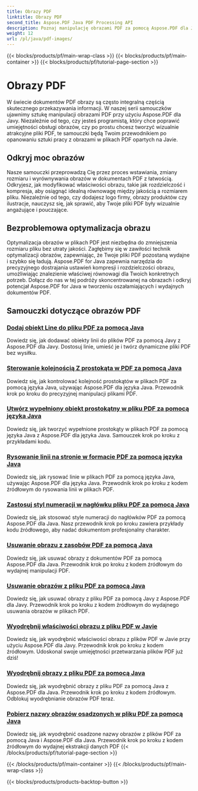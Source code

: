 ```yaml
---
title: Obrazy PDF
linktitle: Obrazy PDF
second_title: Aspose.PDF Java PDF Processing API
description: Poznaj manipulację obrazami PDF za pomocą Aspose.PDF dla Java. Naucz się bez wysiłku wstawiać, modyfikować i optymalizować obrazy w plikach PDF.
weight: 12
url: /pl/java/pdf-images/
---
```


{{< blocks/products/pf/main-wrap-class >}}
{{< blocks/products/pf/main-container >}}
{{< blocks/products/pf/tutorial-page-section >}}

# Obrazy PDF


W świecie dokumentów PDF obrazy są często integralną częścią skutecznego przekazywania informacji. W naszej serii samouczków ujawnimy sztukę manipulacji obrazami PDF przy użyciu Aspose.PDF dla Javy. Niezależnie od tego, czy jesteś programistą, który chce poprawić umiejętności obsługi obrazów, czy po prostu chcesz tworzyć wizualnie atrakcyjne pliki PDF, te samouczki będą Twoim przewodnikiem po opanowaniu sztuki pracy z obrazami w plikach PDF opartych na Javie.

## Odkryj moc obrazów

Nasze samouczki przeprowadzą Cię przez proces wstawiania, zmiany rozmiaru i wyrównywania obrazów w dokumentach PDF z łatwością. Odkryjesz, jak modyfikować właściwości obrazu, takie jak rozdzielczość i kompresja, aby osiągnąć idealną równowagę między jakością a rozmiarem pliku. Niezależnie od tego, czy dodajesz logo firmy, obrazy produktów czy ilustracje, nauczysz się, jak sprawić, aby Twoje pliki PDF były wizualnie angażujące i pouczające.

## Bezproblemowa optymalizacja obrazu

Optymalizacja obrazów w plikach PDF jest niezbędna do zmniejszenia rozmiaru pliku bez utraty jakości. Zagłębimy się w zawiłości technik optymalizacji obrazów, zapewniając, że Twoje pliki PDF pozostaną wydajne i szybko się ładują. Aspose.PDF for Java zapewnia narzędzia do precyzyjnego dostrajania ustawień kompresji i rozdzielczości obrazu, umożliwiając znalezienie właściwej równowagi dla Twoich konkretnych potrzeb. Dołącz do nas w tej podróży skoncentrowanej na obrazach i odkryj potencjał Aspose.PDF for Java w tworzeniu oszałamiających i wydajnych dokumentów PDF.

## Samouczki dotyczące obrazów PDF
### [Dodaj obiekt Line do pliku PDF za pomocą Java](./add-line-object-to-pdf-using-java/)
Dowiedz się, jak dodawać obiekty linii do plików PDF za pomocą Javy z Aspose.PDF dla Javy. Dostosuj linie, umieść je i twórz dynamiczne pliki PDF bez wysiłku.
### [Sterowanie kolejnością Z prostokąta w PDF za pomocą Java](./controlling-z-order-of-rectangle-in-pdf-with-java/)
Dowiedz się, jak kontrolować kolejność prostokątów w plikach PDF za pomocą języka Java, używając Aspose.PDF dla języka Java. Przewodnik krok po kroku do precyzyjnej manipulacji plikami PDF.
### [Utwórz wypełniony obiekt prostokątny w pliku PDF za pomocą języka Java](./create-filled-rectangle-object-in-pdf-using-java/)
Dowiedz się, jak tworzyć wypełnione prostokąty w plikach PDF za pomocą języka Java z Aspose.PDF dla języka Java. Samouczek krok po kroku z przykładami kodu.
### [Rysowanie linii na stronie w formacie PDF za pomocą języka Java](./drawing-line-across-the-page-in-pdf-with-java/)
Dowiedz się, jak rysować linie w plikach PDF za pomocą języka Java, używając Aspose.PDF dla języka Java. Przewodnik krok po kroku z kodem źródłowym do rysowania linii w plikach PDF.
### [Zastosuj styl numeracji w nagłówku pliku PDF za pomocą Java](./apply-numbering-style-in-heading-of-pdf-using-java/)
Dowiedz się, jak stosować style numeracji do nagłówków PDF za pomocą Aspose.PDF dla Java. Nasz przewodnik krok po kroku zawiera przykłady kodu źródłowego, aby nadać dokumentom profesjonalny charakter.
### [Usuwanie obrazu z zasobów PDF za pomocą Java](./delete-image-from-pdf-resources-using-java/)
Dowiedz się, jak usuwać obrazy z dokumentów PDF za pomocą Aspose.PDF dla Java. Przewodnik krok po kroku z kodem źródłowym do wydajnej manipulacji PDF.
### [Usuwanie obrazów z pliku PDF za pomocą Java](./delete-images-from-pdf-file-using-java/)
Dowiedz się, jak usuwać obrazy z pliku PDF za pomocą Javy z Aspose.PDF dla Javy. Przewodnik krok po kroku z kodem źródłowym do wydajnego usuwania obrazów w plikach PDF.
### [Wyodrębnij właściwości obrazu z pliku PDF w Javie](./extract-image-properties-from-pdf-in-java/)
Dowiedz się, jak wyodrębnić właściwości obrazu z plików PDF w Javie przy użyciu Aspose.PDF dla Javy. Przewodnik krok po kroku z kodem źródłowym. Udoskonal swoje umiejętności przetwarzania plików PDF już dziś!
### [Wyodrębnij obrazy z pliku PDF za pomocą Java](./extract-images-from-pdf-file-using-java/)
Dowiedz się, jak wyodrębnić obrazy z pliku PDF za pomocą Java z Aspose.PDF dla Java. Przewodnik krok po kroku z kodem źródłowym. Odblokuj wyodrębnianie obrazów PDF teraz.
### [Pobierz nazwy obrazów osadzonych w pliku PDF za pomocą Java](./get-name-of-images-embedded-in-pdf-file-using-java/)
Dowiedz się, jak wyodrębnić osadzone nazwy obrazów z plików PDF za pomocą Java i Aspose.PDF dla Java. Przewodnik krok po kroku z kodem źródłowym do wydajnej ekstrakcji danych PDF
{{< /blocks/products/pf/tutorial-page-section >}}

{{< /blocks/products/pf/main-container >}}
{{< /blocks/products/pf/main-wrap-class >}}

{{< blocks/products/products-backtop-button >}}
